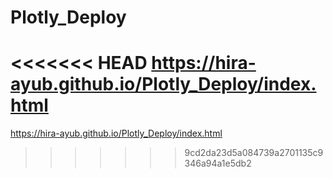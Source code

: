# Plotly_Deploy

<<<<<<< HEAD
https://hira-ayub.github.io/Plotly_Deploy/index.html
=======
https://hira-ayub.github.io/Plotly_Deploy/index.html
>>>>>>> 9cd2da23d5a084739a2701135c9346a94a1e5db2
